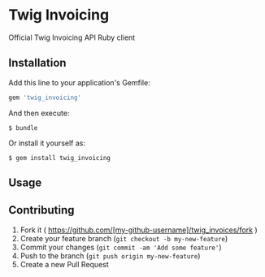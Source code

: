 # Twig Invoicing

Official Twig Invoicing API Ruby client

## Installation

Add this line to your application's Gemfile:

```ruby
gem 'twig_invoicing'
```

And then execute:

    $ bundle

Or install it yourself as:

    $ gem install twig_invoicing

## Usage

## Contributing

1. Fork it ( https://github.com/[my-github-username]/twig_invoices/fork )
2. Create your feature branch (`git checkout -b my-new-feature`)
3. Commit your changes (`git commit -am 'Add some feature'`)
4. Push to the branch (`git push origin my-new-feature`)
5. Create a new Pull Request
